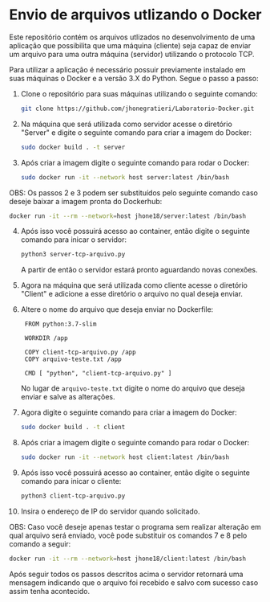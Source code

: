 # Envio de arquivos utlizando o Docker
Este repositório contém os arquivos utlizados no desenvolvimento de uma aplicação que possibilita que uma máquina (cliente) seja capaz de enviar um arquivo para uma outra máquina (servidor) utilizando o protocolo TCP.  

Para utilizar a aplicação é necessário possuir previamente instalado em suas máquinas o Docker e a versão 3.X do Python. Segue o passo a passo:

1. Clone o repositório para suas máquinas utilizando o seguinte comando:
   ```bash
   git clone https://github.com/jhonegratieri/Laboratorio-Docker.git
   ```
2. Na máquina que será utilizada como servidor acesse o diretório "Server" e digite o seguinte comando para criar a imagem do Docker:
   ```bash
   sudo docker build . -t server
   ```
3. Após criar a imagem digite o seguinte comando para rodar o Docker:
   ```bash
   sudo docker run -it --network host server:latest /bin/bash
   ```
OBS: Os passos 2 e 3 podem ser substituídos pelo seguinte comando caso deseje baixar a imagem pronta do Dockerhub:
   ```bash
   docker run -it --rm --network=host jhone18/server:latest /bin/bash
   ```
4. Após isso você possuirá acesso ao container, então digite o seguinte comando para inicar o servidor:
   ```bash
   python3 server-tcp-arquivo.py
   ```
   A partir de então o servidor estará pronto aguardando novas conexões.
   
5. Agora na máquina que será utilizada como cliente acesse o diretório "Client" e adicione a esse diretório o arquivo no qual deseja enviar.

6. Altere o nome do arquivo que deseja enviar no Dockerfile:
   ```Docker
    FROM python:3.7-slim

    WORKDIR /app

    COPY client-tcp-arquivo.py /app
    COPY arquivo-teste.txt /app

    CMD [ "python", "client-tcp-arquivo.py" ]
   ```
   No lugar de ```arquivo-teste.txt``` digite o nome do arquivo que deseja enviar e salve as alterações.
   
7. Agora digite o seguinte comando para criar a imagem do Docker:
   ```bash
   sudo docker build . -t client
   ```
8. Após criar a imagem digite o seguinte comando para rodar o Docker:
   ```bash
   sudo docker run -it --network host client:latest /bin/bash
   ```
9. Após isso você possuirá acesso ao container, então digite o seguinte comando para inicar o cliente:
   ```bash
   python3 client-tcp-arquivo.py
   ```
10. Insira o endereço de IP do servidor quando solicitado.
    
OBS: Caso você deseje apenas testar o programa sem realizar alteração em qual arquivo será enviado, você pode substituir os comandos 7 e 8 pelo comando a seguir:
   ```bash
   docker run -it --rm --network=host jhone18/client:latest /bin/bash
   ```

Após seguir todos os passos descritos acima o servidor retornará uma mensagem indicando que o arquivo foi recebido e salvo com sucesso caso assim tenha acontecido.
   
